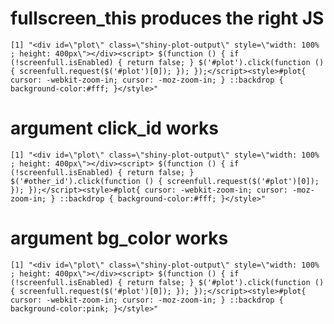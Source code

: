 # fullscreen_this produces the right JS

    [1] "<div id=\"plot\" class=\"shiny-plot-output\" style=\"width: 100% ; height: 400px\"></div><script> $(function () { if (!screenfull.isEnabled) { return false; } $('#plot').click(function () { screenfull.request($('#plot')[0]); }); });</script><style>#plot{ cursor: -webkit-zoom-in; cursor: -moz-zoom-in; } ::backdrop { background-color:#fff; }</style>"

# argument click_id works

    [1] "<div id=\"plot\" class=\"shiny-plot-output\" style=\"width: 100% ; height: 400px\"></div><script> $(function () { if (!screenfull.isEnabled) { return false; } $('#other_id').click(function () { screenfull.request($('#plot')[0]); }); });</script><style>#plot{ cursor: -webkit-zoom-in; cursor: -moz-zoom-in; } ::backdrop { background-color:#fff; }</style>"

# argument bg_color works

    [1] "<div id=\"plot\" class=\"shiny-plot-output\" style=\"width: 100% ; height: 400px\"></div><script> $(function () { if (!screenfull.isEnabled) { return false; } $('#plot').click(function () { screenfull.request($('#plot')[0]); }); });</script><style>#plot{ cursor: -webkit-zoom-in; cursor: -moz-zoom-in; } ::backdrop { background-color:pink; }</style>"

